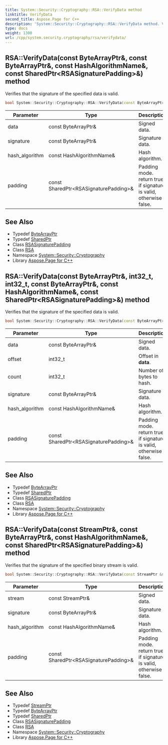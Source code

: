 ```yaml
---
title: System::Security::Cryptography::RSA::VerifyData method
linktitle: VerifyData
second_title: Aspose.Page for C++
description: 'System::Security::Cryptography::RSA::VerifyData method. Verifies that the signature of the specified data is valid in C++.'
type: docs
weight: 1300
url: /cpp/system.security.cryptography/rsa/verifydata/
---
```

## RSA::VerifyData(const ByteArrayPtr\&, const ByteArrayPtr\&, const HashAlgorithmName\&, const SharedPtr\<RSASignaturePadding\>\&) method


Verifies that the signature of the specified data is valid.

```cpp
bool System::Security::Cryptography::RSA::VerifyData(const ByteArrayPtr &data, const ByteArrayPtr &signature, const HashAlgorithmName &hash_algorithm, const SharedPtr<RSASignaturePadding> &padding)
```


| Parameter | Type | Description |
| --- | --- | --- |
| data | const ByteArrayPtr\& | Signed data. |
| signature | const ByteArrayPtr\& | Signature data. |
| hash_algorithm | const HashAlgorithmName\& | Hash algorithm. |
| padding | const SharedPtr\<RSASignaturePadding\>\& | Padding mode. return true if signature is valid, otherwise - false. |

## See Also

* Typedef [ByteArrayPtr](../../../system/bytearrayptr/)
* Typedef [SharedPtr](../../../system/sharedptr/)
* Class [RSASignaturePadding](../../rsasignaturepadding/)
* Class [RSA](../)
* Namespace [System::Security::Cryptography](../../)
* Library [Aspose.Page for C++](../../../)
## RSA::VerifyData(const ByteArrayPtr\&, int32_t, int32_t, const ByteArrayPtr\&, const HashAlgorithmName\&, const SharedPtr\<RSASignaturePadding\>\&) method


Verifies that the signature of the specified data is valid.

```cpp
bool System::Security::Cryptography::RSA::VerifyData(const ByteArrayPtr &data, int32_t offset, int32_t count, const ByteArrayPtr &signature, const HashAlgorithmName &hash_algorithm, const SharedPtr<RSASignaturePadding> &padding)
```


| Parameter | Type | Description |
| --- | --- | --- |
| data | const ByteArrayPtr\& | Signed data. |
| offset | int32_t | Offset in **data**. |
| count | int32_t | Number of bytes to hash. |
| signature | const ByteArrayPtr\& | Signature data. |
| hash_algorithm | const HashAlgorithmName\& | Hash algorithm. |
| padding | const SharedPtr\<RSASignaturePadding\>\& | Padding mode. return true if signature is valid, otherwise - false. |

## See Also

* Typedef [ByteArrayPtr](../../../system/bytearrayptr/)
* Typedef [SharedPtr](../../../system/sharedptr/)
* Class [RSASignaturePadding](../../rsasignaturepadding/)
* Class [RSA](../)
* Namespace [System::Security::Cryptography](../../)
* Library [Aspose.Page for C++](../../../)
## RSA::VerifyData(const StreamPtr\&, const ByteArrayPtr\&, const HashAlgorithmName\&, const SharedPtr\<RSASignaturePadding\>\&) method


Verifies that the signature of the specified binary stream is valid.

```cpp
bool System::Security::Cryptography::RSA::VerifyData(const StreamPtr &stream, const ByteArrayPtr &signature, const HashAlgorithmName &hash_algorithm, const SharedPtr<RSASignaturePadding> &padding)
```


| Parameter | Type | Description |
| --- | --- | --- |
| stream | const StreamPtr\& | Signed data. |
| signature | const ByteArrayPtr\& | Signature data. |
| hash_algorithm | const HashAlgorithmName\& | Hash algorithm. |
| padding | const SharedPtr\<RSASignaturePadding\>\& | Padding mode. return true if signature is valid, otherwise - false. |

## See Also

* Typedef [StreamPtr](../../../system/streamptr/)
* Typedef [ByteArrayPtr](../../../system/bytearrayptr/)
* Typedef [SharedPtr](../../../system/sharedptr/)
* Class [RSASignaturePadding](../../rsasignaturepadding/)
* Class [RSA](../)
* Namespace [System::Security::Cryptography](../../)
* Library [Aspose.Page for C++](../../../)
